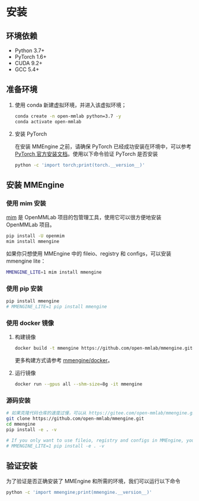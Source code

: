 # 安装

## 环境依赖

- Python 3.7+
- PyTorch 1.6+
- CUDA 9.2+
- GCC 5.4+

## 准备环境

1. 使用 conda 新建虚拟环境，并进入该虚拟环境；

   ```bash
   conda create -n open-mmlab python=3.7 -y
   conda activate open-mmlab
   ```

2. 安装 PyTorch

   在安装 MMEngine 之前，请确保 PyTorch 已经成功安装在环境中，可以参考 [PyTorch 官方安装文档](https://pytorch.org/get-started/locally/#start-locally)。使用以下命令验证 PyTorch 是否安装

   ```bash
   python -c 'import torch;print(torch.__version__)'
   ```

## 安装 MMEngine

### 使用 mim 安装

[mim](https://github.com/open-mmlab/mim) 是 OpenMMLab 项目的包管理工具，使用它可以很方便地安装 OpenMMLab 项目。

```bash
pip install -U openmim
mim install mmengine
```

如果你只想使用 MMEngine 中的 fileio、registry 和 configs，可以安装 mmengine lite：

```bash
MMENGINE_LITE=1 mim install mmengine
```

### 使用 pip 安装

```bash
pip install mmengine
# MMENGINE_LITE=1 pip install mmengine
```

### 使用 docker 镜像

1. 构建镜像

   ```bash
   docker build -t mmengine https://github.com/open-mmlab/mmengine.git#main:docker/release
   ```

   更多构建方式请参考 [mmengine/docker](https://github.com/open-mmlab/mmengine/tree/main/docker)。

2. 运行镜像

   ```bash
   docker run --gpus all --shm-size=8g -it mmengine
   ```

### 源码安装

```bash
# 如果克隆代码仓库的速度过慢，可以从 https://gitee.com/open-mmlab/mmengine.git 克隆
git clone https://github.com/open-mmlab/mmengine.git
cd mmengine
pip install -e . -v

# If you only want to use fileio, registry and configs in MMEngine, you can install mmengine lite:
# MMENGINE_LITE=1 pip install -e . -v
```

## 验证安装

为了验证是否正确安装了 MMEngine 和所需的环境，我们可以运行以下命令

```bash
python -c 'import mmengine;print(mmengine.__version__)'
```
